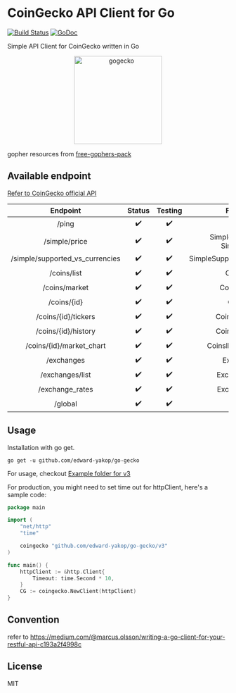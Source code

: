 # CoinGecko API Client for Go

[![Build Status](https://github.com/edward-yakop/go-gecko/actions/workflows/go.yml/badge.svg)](https://github.com/edward-yakop/go-gecko/actions/workflows/go.yml) [![GoDoc](https://godoc.org/github.com/edward-yakop/go-gecko?status.svg)](https://godoc.org/github.com/edward-yakop/go-gecko)

Simple API Client for CoinGecko written in Go

<p align="center">
    <img src="gogecko.png" alt="gogecko" height="200" />
</p>

gopher resources from [free-gophers-pack](https://github.com/MariaLetta/free-gophers-pack)

## Available endpoint

[Refer to CoinGecko official API](https://www.coingecko.com/api)

|            Endpoint             |       Status       |      Testing       |            Function            |
|:-------------------------------:|:------------------:|:------------------:|:------------------------------:|
|              /ping              | :heavy_check_mark: | :heavy_check_mark: |              Ping              |
|          /simple/price          | :heavy_check_mark: | :heavy_check_mark: | SimpleSinglePrice, SimplePrice |
| /simple/supported_vs_currencies | :heavy_check_mark: | :heavy_check_mark: |  SimpleSupportedVSCurrencies   |
|           /coins/list           | :heavy_check_mark: | :heavy_check_mark: |           CoinsList            |
|          /coins/market          | :heavy_check_mark: | :heavy_check_mark: |          CoinsMarket           |
|           /coins/{id}           | :heavy_check_mark: | :heavy_check_mark: |            CoinsID             |
|       /coins/{id}/tickers       | :heavy_check_mark: | :heavy_check_mark: |         CoinsIDTickers         |
|       /coins/{id}/history       | :heavy_check_mark: | :heavy_check_mark: |         CoinsIDHistory         |
|    /coins/{id}/market_chart     | :heavy_check_mark: | :heavy_check_mark: |       CoinsIDMarketChart       |
|           /exchanges            | :heavy_check_mark: | :heavy_check_mark: |           Exchanges            |
|         /exchanges/list         | :heavy_check_mark: | :heavy_check_mark: |         ExchangesList          |
|         /exchange_rates         | :heavy_check_mark: | :heavy_check_mark: |          ExchangeRate          |
|             /global             | :heavy_check_mark: | :heavy_check_mark: |             Global             |

## Usage

Installation with go get.

```
go get -u github.com/edward-yakop/go-gecko
```

For usage, checkout [Example folder for v3](/_example/v3)

For production, you might need to set time out for httpClient, here's a sample code:

```go
package main

import (
	"net/http"
	"time"

	coingecko "github.com/edward-yakop/go-gecko/v3"
)

func main() {
	httpClient := &http.Client{
		Timeout: time.Second * 10,
	}
	CG := coingecko.NewClient(httpClient)
}
```

## Convention

refer to https://medium.com/@marcus.olsson/writing-a-go-client-for-your-restful-api-c193a2f4998c

## License

MIT
